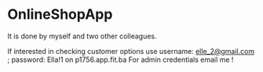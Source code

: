 # OnlineShopApp

It is done by myself and two other colleagues.

If interested in checking customer options use username: elle_2@gmail.com ; password: Ella!1  on p1756.app.fit.ba 
For admin credentials email me !
